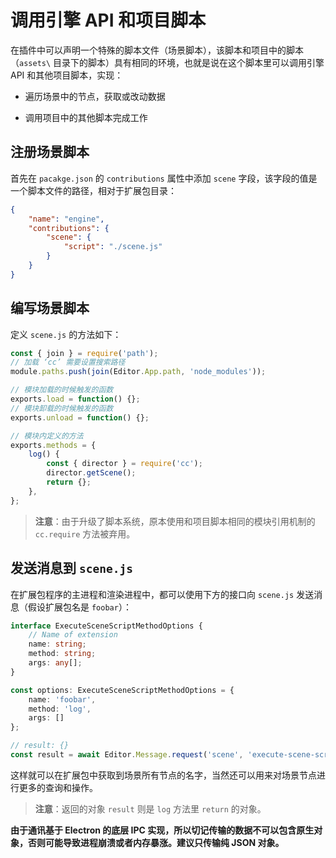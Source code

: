 # 调用引擎 API 和项目脚本

在插件中可以声明一个特殊的脚本文件（场景脚本），该脚本和项目中的脚本（`assets\` 目录下的脚本）具有相同的环境，也就是说在这个脚本里可以调用引擎 API 和其他项目脚本，实现：

- 遍历场景中的节点，获取或改动数据

- 调用项目中的其他脚本完成工作

## 注册场景脚本

首先在 `pacakge.json` 的 `contributions` 属性中添加 `scene` 字段，该字段的值是一个脚本文件的路径，相对于扩展包目录：

```json
{
    "name": "engine",
    "contributions": {
        "scene": {
            "script": "./scene.js"
        }
    }
}
```

## 编写场景脚本

定义 `scene.js` 的方法如下：

```javascript
const { join } = require('path');
// 加载 ‘cc’ 需要设置搜索路径
module.paths.push(join(Editor.App.path, 'node_modules'));

// 模块加载的时候触发的函数
exports.load = function() {};
// 模块卸载的时候触发的函数
exports.unload = function() {};

// 模块内定义的方法
exports.methods = {
    log() {
        const { director } = require('cc');
        director.getScene();
        return {};
    },
};
```

> **注意**：由于升级了脚本系统，原本使用和项目脚本相同的模块引用机制的 `cc.require` 方法被弃用。

## 发送消息到 `scene.js`

在扩展包程序的主进程和渲染进程中，都可以使用下方的接口向 `scene.js` 发送消息（假设扩展包名是 `foobar`）：

```typescript
interface ExecuteSceneScriptMethodOptions {
    // Name of extension
    name: string;
    method: string;
    args: any[];
}

const options: ExecuteSceneScriptMethodOptions = {
    name: 'foobar',
    method: 'log',
    args: []
};

// result: {}
const result = await Editor.Message.request('scene', 'execute-scene-script', options);
```

这样就可以在扩展包中获取到场景所有节点的名字，当然还可以用来对场景节点进行更多的查询和操作。

> **注意**：返回的对象 `result` 则是 `log` 方法里 `return` 的对象。

**由于通讯基于 Electron 的底层 IPC 实现，所以切记传输的数据不可以包含原生对象，否则可能导致进程崩溃或者内存暴涨。建议只传输纯 JSON 对象。**
